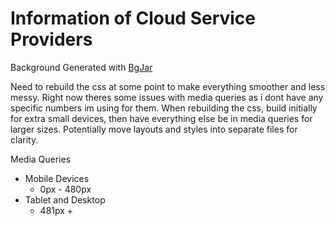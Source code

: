 # Information of Cloud Service Providers

Background Generated with
[BgJar](https://bgjar.com/)

Need to rebuild the css at some point to make everything smoother and less messy.
Right now theres some issues with media queries as i dont have any specific numbers im using for them.
When rebuilding the css, build initially for extra small devices, then have everything else be in media queries for larger sizes.
Potentially move layouts and styles into separate files for clarity.

Media Queries

- Mobile Devices
  - 0px - 480px
- Tablet and Desktop
  - 481px +
